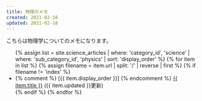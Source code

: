 ```yaml
---
title: 物理のメモ
created: 2021-02-18
updated: 2021-02-18
---
```

こちらは物理学についてのメモになります。  

<ul>
    {% assign list = site.science_articles  | where: 'category_id', 'science'
                                            | where: 'sub_category_id', 'physics'
                                            | sort: 'display_order' %}
    {% for item in list %}
        {% assign filename = item.url | split: '/' | reverse | first %}
        {% if filename != 'index' %}
            <li>
            {% comment %}
            [{{ item.display_order }}]
            {% endcomment %}
            <a href="{{ item.url }}.html">{{ item.title }}</a> ({{ item.updated }}更新)
            </li>
        {% endif %}
    {% endfor %}
</ul>
